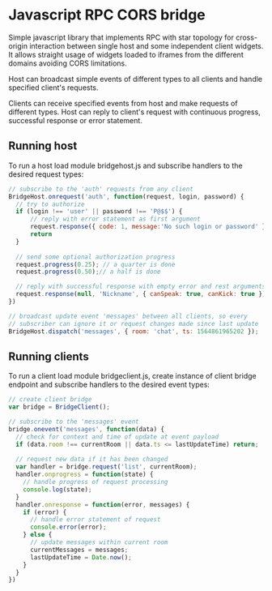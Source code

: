 # Javascript RPC CORS bridge #

Simple javascript library that implements RPC with star topology for
cross-origin interaction between single host and some independent client
widgets. It allows straight usage of widgets loaded to iframes from the
different domains avoiding CORS limitations.

Host can broadcast simple events of different types to all clients and
handle specified client's requests.

Clients can receive specified events from host and make requests of
different types. Host can reply to client's request with continuous
progress, successful response or error statement.

## Running host ##

To run a host load module bridgehost.js and subscribe handlers to the
desired request types:

```js
// subscribe to the 'auth' requests from any client
BridgeHost.onrequest('auth', function(request, login, password) {
  // try to authorize
  if (login !== 'user' || password !== 'P@$$') {
      // reply with error statement as first argument
      request.response({ code: 1, message:'No such login or password' });
      return
  }
  
  // send some optional authorization progress 
  request.progress(0.25); // a quarter is done
  request.progress(0.50);// a half is done

  // reply with successful response with empty error and rest arguments
  request.response(null, 'Nickname', { canSpeak: true, canKick: true });
})

// broadcast update event 'messages' between all clients, so every
// subscriber can ignore it or request changes made since last update
BridgeHost.dispatch('messages', { room: 'chat', ts: 1564861965202 });
```

## Running clients

To run a client load module bridgeclient.js, create instance of client
bridge endpoint and subscribe handlers to the desired event types:

```js
// create client bridge
var bridge = BridgeClient();

// subscribe to the 'messages' event
bridge.onevent('messages', function(data) {
  // check for context and time of update at event payload
  if (data.room !== currentRoom || data.ts <= lastUpdateTime) return;
  
  // request new data if it has been changed
  var handler = bridge.request('list', currentRoom);
  handler.onprogress = function(state) {
    // handle progress of request processing
    console.log(state);
  }
  handler.onresponse = function(error, messages) {
    if (error) {
      // handle error statement of request
      console.error(error);
    } else {
      // update messages within current room
      currentMessages = messages;
      lastUpdateTime = Date.now();
    }
  }
})

```
